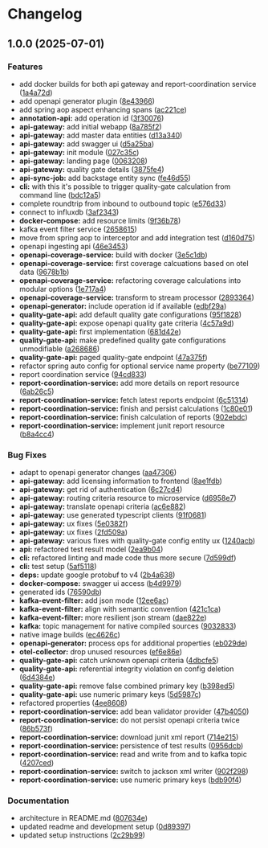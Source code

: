 # Changelog

## 1.0.0 (2025-07-01)

### Features

- add docker builds for both api gateway and report-coordination service ([1a4a72d](https://github.com/bbortt/snow-white/commit/1a4a72d1e1114a79afe3ea68758072271de20c36))
- add openapi generator plugin ([8e43966](https://github.com/bbortt/snow-white/commit/8e4396666442ec549ea0d0b9d027ccad04290daf))
- add spring aop aspect enhancing spans ([ac221ce](https://github.com/bbortt/snow-white/commit/ac221ce15a2d3ce24eac3b07e711b1058f71a1b0))
- **annotation-api:** add operation id ([3f30076](https://github.com/bbortt/snow-white/commit/3f30076582bdd3bbf556be4ae49a92af2e8bddf5))
- **api-gateway:** add initial webapp ([8a785f2](https://github.com/bbortt/snow-white/commit/8a785f27f1a3065e7a3249751dec5f9bb183c3ee))
- **api-gateway:** add master data entities ([d13a340](https://github.com/bbortt/snow-white/commit/d13a340a4b48e229dfa534ebd2da266200a2053b))
- **api-gateway:** add swagger ui ([d5a25ba](https://github.com/bbortt/snow-white/commit/d5a25ba2313ec415907bf032ca1b7e4a1de703a4))
- **api-gateway:** init module ([027c35c](https://github.com/bbortt/snow-white/commit/027c35c94ae3a0aa11a7bea3299746e5c6d6ed07))
- **api-gateway:** landing page ([0063208](https://github.com/bbortt/snow-white/commit/006320892811159bf121bd30a4a17c6dc5b8fdca))
- **api-gateway:** quality gate details ([3875fe4](https://github.com/bbortt/snow-white/commit/3875fe4db680f53b9a8ba1a49a1022fcf3ffa176))
- **api-sync-job:** add backstage entity sync ([fe46d55](https://github.com/bbortt/snow-white/commit/fe46d552c2f4f042361df23edbcafe005cfe09b3))
- **cli:** with this it's possible to trigger quality-gate calculation from command line ([bdc12a5](https://github.com/bbortt/snow-white/commit/bdc12a5395496cbb8ffc1ecb83dabe452c5ef84d))
- complete roundtrip from inbound to outbound topic ([e576d33](https://github.com/bbortt/snow-white/commit/e576d33ca2c1d3b9c42569c1e7e4427d928a4196))
- connect to influxdb ([3af2343](https://github.com/bbortt/snow-white/commit/3af234381bcf86d5d1f3bc9ddedba9c25f226c86))
- **docker-compose:** add resource limits ([9f36b78](https://github.com/bbortt/snow-white/commit/9f36b7838bedbcddb0058c31642aac5049bb1a39))
- kafka event filter service ([2658615](https://github.com/bbortt/snow-white/commit/265861519ca7afef9fda02bd9d4b953e487169dc))
- move from spring aop to interceptor and add integration test ([d160d75](https://github.com/bbortt/snow-white/commit/d160d75af0b9b8d0b4bc670a058414a3b6271c13))
- openapi ingesting api ([46e3453](https://github.com/bbortt/snow-white/commit/46e3453a27fdaccf92ad09737b00900731876641))
- **openapi-coverage-service:** build with docker ([3e5c1db](https://github.com/bbortt/snow-white/commit/3e5c1dbd38bab92006e7f31212a3bc41da6eaa65))
- **openapi-coverage-service:** first coverage calcuations based on otel data ([9678b1b](https://github.com/bbortt/snow-white/commit/9678b1b32a941444726ffe5d41ce4db6cb2804db))
- **openapi-coverage-service:** refactoring coverage calculations into modular options ([1e717a4](https://github.com/bbortt/snow-white/commit/1e717a48a7f147fdf051c05aaaf4c0d5be8f6344))
- **openapi-coverage-service:** transform to stream processor ([2893364](https://github.com/bbortt/snow-white/commit/28933642f6805c90db460961ca52c6b6168708e9))
- **openapi-generator:** include operation id if available ([edbf29a](https://github.com/bbortt/snow-white/commit/edbf29ae70ef9308f96c00e0c76cc5274518d45c))
- **quality-gate-api:** add default quality gate configurations ([95f1828](https://github.com/bbortt/snow-white/commit/95f1828c0f0994310ea4a551632c4203e8ddfb59))
- **quality-gate-api:** expose openapi quality gate criteria ([4c57a9d](https://github.com/bbortt/snow-white/commit/4c57a9d5c7eb0e932cbf093fba4a40e30b1f0674))
- **quality-gate-api:** first implementation ([681d42e](https://github.com/bbortt/snow-white/commit/681d42e5df52a5bb7b8a080a72de7ef0a3bb25cc))
- **quality-gate-api:** make predefined quality gate configurations unmodifiable ([a268686](https://github.com/bbortt/snow-white/commit/a268686fab1758cd2cc71959cea30f7e2e714ec4))
- **quality-gate-api:** paged quality-gate endpoint ([47a375f](https://github.com/bbortt/snow-white/commit/47a375fdceb2549d2a1f4722c837034467fabb54))
- refactor spring auto config for optional service name property ([be77109](https://github.com/bbortt/snow-white/commit/be7710951f4dcba0d796ec3f094c52182f0851a0))
- report coordination service ([94cd833](https://github.com/bbortt/snow-white/commit/94cd8332018b843ee9bbbcdb1ab4a526bfc47b0b))
- **report-coordination-service:** add more details on report resource ([6ab26c5](https://github.com/bbortt/snow-white/commit/6ab26c5b619183dab9d2d95464b17d104ec71f5e))
- **report-coordination-service:** fetch latest reports endpoint ([6c51314](https://github.com/bbortt/snow-white/commit/6c513146db701ee74310a5682e58b3e70e07a345))
- **report-coordination-service:** finish and persist calculations ([1c80e01](https://github.com/bbortt/snow-white/commit/1c80e01df6e923ff2a14897f7d6860f49b398d3b))
- **report-coordination-service:** finish calculation of reports ([902ebdc](https://github.com/bbortt/snow-white/commit/902ebdc5c9e4cf0ca03c8478a7bf52372a2f3a96))
- **report-coordination-service:** implement junit report resource ([b8a4cc4](https://github.com/bbortt/snow-white/commit/b8a4cc4f8ff08e0e8fa3a841c455902a877a8e1e))

### Bug Fixes

- adapt to openapi generator changes ([aa47306](https://github.com/bbortt/snow-white/commit/aa47306925d9cdb71a1120de3d3d781e4ae51cbd))
- **api-gateway:** add licensing information to frontend ([8ae1fdb](https://github.com/bbortt/snow-white/commit/8ae1fdb2df0b70594a79da52abd2273e96396fa7))
- **api-gateway:** get rid of authentication ([6c27cd4](https://github.com/bbortt/snow-white/commit/6c27cd4c7ec9bd834ae20d8758baacc31bde3d7c))
- **api-gateway:** routing criteria resource to microservice ([d6958e7](https://github.com/bbortt/snow-white/commit/d6958e7fbd73de9660879699d8065b5d1fa25568))
- **api-gateway:** translate openapi criteria ([ac6e882](https://github.com/bbortt/snow-white/commit/ac6e88294fa7ea7f27dd74b6e5d4763d7ee2e000))
- **api-gateway:** use generated typescript clients ([91f0681](https://github.com/bbortt/snow-white/commit/91f068106e58f2fa617ecea1097c8297fb1a9ad9))
- **api-gateway:** ux fixes ([5e0382f](https://github.com/bbortt/snow-white/commit/5e0382f909bff05b975ca2fd826e4db37f61448b))
- **api-gateway:** ux fixes ([2fd509a](https://github.com/bbortt/snow-white/commit/2fd509a873c677c0cbe297ce2d90808a08be9e80))
- **api-gateway:** various fixes with quality-gate config entity ux ([1240acb](https://github.com/bbortt/snow-white/commit/1240acb86bd5518529951b9b589253140bfa899c))
- **api:** refactored test result model ([2ea9b04](https://github.com/bbortt/snow-white/commit/2ea9b04b9b9df7cf97286f26d2b5f4f7baa53a1e))
- **cli:** refactored linting and made code thus more secure ([7d599df](https://github.com/bbortt/snow-white/commit/7d599df80721daaa1e0bacdf5eec6f27a8e5f7ea))
- **cli:** test setup ([5af5118](https://github.com/bbortt/snow-white/commit/5af51180bbbfc39c880590992561fb6c15f167cc))
- **deps:** update google protobuf to v4 ([2b4a638](https://github.com/bbortt/snow-white/commit/2b4a638a6920aca0ee1c4b3bc7d5a55f0faf49ab))
- **docker-compose:** swagger ui access ([b4d9979](https://github.com/bbortt/snow-white/commit/b4d9979e676f61ae0904931b86bb93dcf451ae51))
- generated ids ([76590db](https://github.com/bbortt/snow-white/commit/76590db2bcc0bb738225c1e420d559c225923ba1))
- **kafka-event-filter:** add json mode ([12ee6ac](https://github.com/bbortt/snow-white/commit/12ee6ac96c51fdc7cb9e606978bcb8119b8b8072))
- **kafka-event-filter:** align with semantic convention ([421c1ca](https://github.com/bbortt/snow-white/commit/421c1cac850807b3281a27bd1d8fea7dad14554d))
- **kafka-event-filter:** more resilient json stream ([dae822e](https://github.com/bbortt/snow-white/commit/dae822eb45dd01cd92686296bfc2ad2312d4283c))
- **kafka:** topic management for native compiled sources ([9032833](https://github.com/bbortt/snow-white/commit/9032833afbe822c01968418401897906bdce1f5e))
- native image builds ([ec4626c](https://github.com/bbortt/snow-white/commit/ec4626c631342bd85963d2e6a80d982abc1a2220))
- **openapi-generator:** process ops for additional properties ([eb029de](https://github.com/bbortt/snow-white/commit/eb029deae51626b0d5c60dbe569fcda37d3eefee))
- **otel-collector:** drop unused resources ([ef6e86e](https://github.com/bbortt/snow-white/commit/ef6e86e26db5b131006e630154eba8c294f9cd56))
- **quality-gate-api:** catch unknown openapi criteria ([4dbcfe5](https://github.com/bbortt/snow-white/commit/4dbcfe536949bb884ac3345ec38e7ae7b26b7b7e))
- **quality-gate-api:** referential integrity violation on config deletion ([6d4384e](https://github.com/bbortt/snow-white/commit/6d4384eed825f23c6daaba4aec5eadeeb127749d))
- **quality-gate-api:** remove false combined primary key ([b398ed5](https://github.com/bbortt/snow-white/commit/b398ed5f89d8b16d3ee8c58125398a0776701e1d))
- **quality-gate-api:** use numeric primary keys ([5d5987c](https://github.com/bbortt/snow-white/commit/5d5987c0b9173150b31d627562a07e7efd92d545))
- refactored properties ([4ee8608](https://github.com/bbortt/snow-white/commit/4ee86080a0ea08eff0ac0edc0cc5fc0e131d33a7))
- **report-coordination-service:** add bean validator provider ([47b4050](https://github.com/bbortt/snow-white/commit/47b405026a0f84a55cddc996aa23e2bc07ee8bca))
- **report-coordination-service:** do not persist openapi criteria twice ([86b573f](https://github.com/bbortt/snow-white/commit/86b573fdfc8c7adc5a732d33d5eca11c7f430558))
- **report-coordination-service:** download junit xml report ([714e215](https://github.com/bbortt/snow-white/commit/714e215b24963b6a13ae01f915d7a1b86f03bf6b))
- **report-coordination-service:** persistence of test results ([0956dcb](https://github.com/bbortt/snow-white/commit/0956dcb02fa69e5cdb0feac4f112d40abe12be39))
- **report-coordination-service:** read and write from and to kafka topic ([4207ced](https://github.com/bbortt/snow-white/commit/4207cedf9571f8ce9bfc754a8e234091bf0f6ccb))
- **report-coordination-service:** switch to jackson xml writer ([902f298](https://github.com/bbortt/snow-white/commit/902f2981d78d6dfc388aeb0079aec2e7d7a0ffd9))
- **report-coordination-service:** use numeric primary keys ([bdb90f4](https://github.com/bbortt/snow-white/commit/bdb90f4c30845da3eb34f1e23fd689b05417a021))

### Documentation

- architecture in README.md ([807634e](https://github.com/bbortt/snow-white/commit/807634e57198bd7bf427780e3b00afc6bf8deb6e))
- updated readme and development setup ([0d89397](https://github.com/bbortt/snow-white/commit/0d89397a1fbce270bdc11f916374970900abeead))
- updated setup instructions ([2c29b99](https://github.com/bbortt/snow-white/commit/2c29b9915c3ff4559fb0a357dffdbc95a13e0e63))

